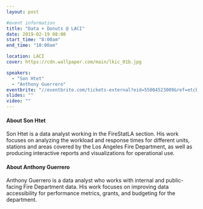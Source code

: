 ```yaml
---
layout: post

#event information
title: "Data + Donuts @ LACI"
date: 2019-02-19 08:00
start_time: "8:00am"
end_time: "10:00am"

location: LACI
cover: https://cdn.wallpaper.com/main/lkic_01b.jpg

speakers:
  - "Son Htet"
  - "Anthony Guerrero"
eventbrite: "//eventbrite.com/tickets-external?eid=55004523009&ref=etckt"
slides: ""
video: ""
---
```


#### About Son Htet

Son Htet is a data analyst working in the FireStatLA section. His work focuses on analyzing the workload
and response times for different units, stations and areas covered by the Los Angeles Fire Department,
as well as producing interactive reports and visualizations for operational use.

#### About Anthony Guerrero

Anthony Guerrero is a data analyst who works with internal and public-facing Fire Department data. His
work focuses on improving data accessibility for performance metrics, grants, and budgeting for the
department.
